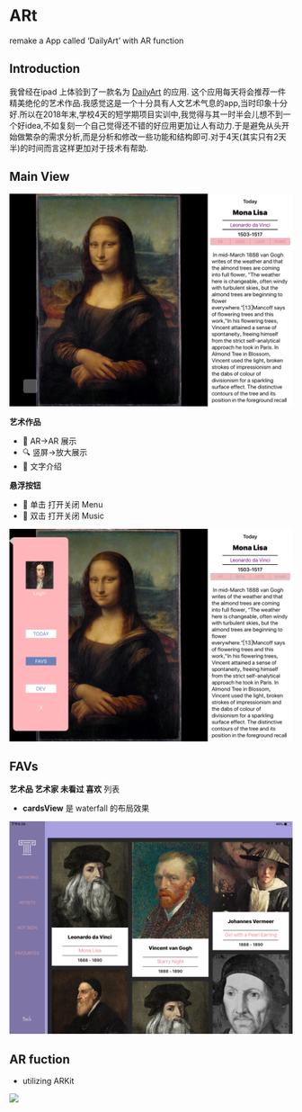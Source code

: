 # ARt
remake a  App called ‘DailyArt’  with AR function

## Introduction
我曾经在ipad 上体验到了一款名为 [DailyArt][1] 的应用. 这个应用每天将会推荐一件精美绝伦的艺术作品.我感觉这是一个十分具有人文艺术气息的app,当时印象十分好.所以在2018年末,学校4天的短学期项目实训中,我觉得与其一时半会儿想不到一个好idea,不如复刻一个自己觉得还不错的好应用更加让人有动力.于是避免从头开始做繁杂的需求分析,而是分析和修改一些功能和结构即可.对于4天(其实只有2天半)的时间而言这样更加对于技术有帮助.


[1]: https://apps.apple.com/cn/app/dailyart-free-daily-dose-fine/id547982045 "Title"



## Main View
![](Img/img_MainView.png)

**艺术作品**

- 🚀 AR->AR 展示 
- 🔍 竖屏->放大展示
- 📝 文字介绍 

**悬浮按钮**

- 📜 单击 打开关闭 Menu 
- 🎵 双击 打开关闭 Music  

![](Img/img_Menu.png)

## FAVs

**艺术品 艺术家 未看过 喜欢** 列表

- **cardsView** 是 waterfall 的布局效果

![](Img/img_CardList.png)

## AR fuction
- utilizing ARKit

![](Img/img_AR.png)



